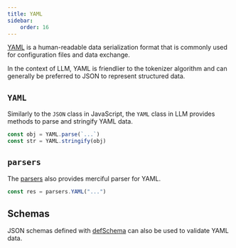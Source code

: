 ```yaml
---
title: YAML
sidebar:
    order: 16
---
```


[YAML](https://yaml.org/) is a human-readable data serialization format that is commonly used for configuration files and data exchange.

In the context of LLM, YAML is friendlier to the tokenizer algorithm and can generally be preferred to JSON to represent structured data.

## `YAML`

Similarly to the `JSON` class in JavaScript, the `YAML` class in LLM provides methods to parse and stringify YAML data.

```js
const obj = YAML.parse(`...`)
const str = YAML.stringify(obj)
```

## `parsers`

The [parsers](/genaiscript/reference/scripts/parsers) also provides merciful parser for YAML.

```js
const res = parsers.YAML("...")
```

## Schemas

JSON schemas defined with [defSchema](/genaiscript/reference/scripts/schemas) can also be used to validate YAML data.
